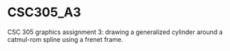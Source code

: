 CSC305_A3
=========

CSC 305 graphics assignment 3: drawing a generalized cylinder around a catmul-rom spline using a frenet frame.
